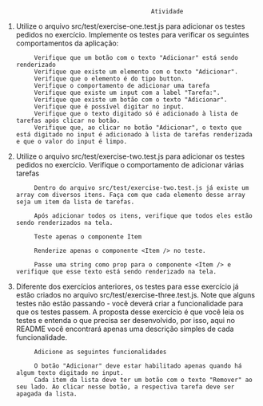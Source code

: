                                              Atividade

1. Utilize o arquivo src/test/exercise-one.test.js para adicionar os testes pedidos no exercício. Implemente os testes para verificar os seguintes comportamentos da aplicação:

            Verifique que um botão com o texto "Adicionar" está sendo renderizado
            Verifique que existe um elemento com o texto "Adicionar".
            Verifique que o elemento é do tipo button.
            Verifique o comportamento de adicionar uma tarefa
            Verifique que existe um input com a label "Tarefa:".
            Verifique que existe um botão com o texto "Adicionar".
            Verifique que é possível digitar no input.
            Verifique que o texto digitado só é adicionado à lista de tarefas após clicar no botão.
            Verifique que, ao clicar no botão "Adicionar", o texto que está digitado no input é adicionado à lista de tarefas renderizada e que o valor do input é limpo.

2. Utilize o arquivo src/test/exercise-two.test.js para adicionar os testes pedidos no exercício. Verifique o comportamento de adicionar várias tarefas

            Dentro do arquivo src/test/exercise-two.test.js já existe um array com diversos itens. Faça com que cada elemento desse array seja um item da lista de tarefas.

            Após adicionar todos os itens, verifique que todos eles estão sendo renderizados na tela.

            Teste apenas o componente Item

            Renderize apenas o componente <Item /> no teste.

            Passe uma string como prop para o componente <Item /> e verifique que esse texto está sendo renderizado na tela.



3. Diferente dos exercícios anteriores, os testes para esse exercício já estão criados no arquivo src/test/exercise-three.test.js. Note que alguns testes não estão passando - você deverá criar a funcionalidade para que os testes passem. A proposta desse exercício é que você leia os testes e entenda o que precisa ser desenvolvido, por isso, aqui no README você encontrará apenas uma descrição simples de cada funcionalidade.

            Adicione as seguintes funcionalidades

            O botão "Adicionar" deve estar habilitado apenas quando há algum texto digitado no input.
            Cada item da lista deve ter um botão com o texto "Remover" ao seu lado. Ao clicar nesse botão, a respectiva tarefa deve ser apagada da lista.